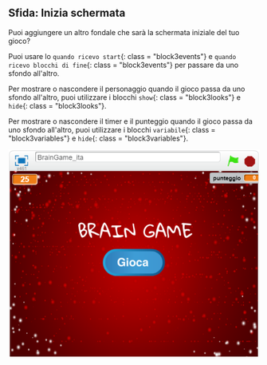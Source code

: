 ## Sfida: Inizia schermata

Puoi aggiungere un altro fondale che sarà la schermata iniziale del tuo gioco?

Puoi usare lo `quando ricevo start`{: class = "block3events"} e `quando ricevo blocchi di fine`{: class = "block3events"} per passare da uno sfondo all'altro.

Per mostrare o nascondere il personaggio quando il gioco passa da uno sfondo all'altro, puoi utilizzare i blocchi `show`{: class = "block3looks"} e `hide`{: class = "block3looks"}.

Per mostrare o nascondere il timer e il punteggio quando il gioco passa da uno sfondo all'altro, puoi utilizzare i blocchi `variabile`{: class = "block3variables"} e `hide`{: class = "block3variables"}.

![Schermata iniziale](images/brain-startscreen.png)